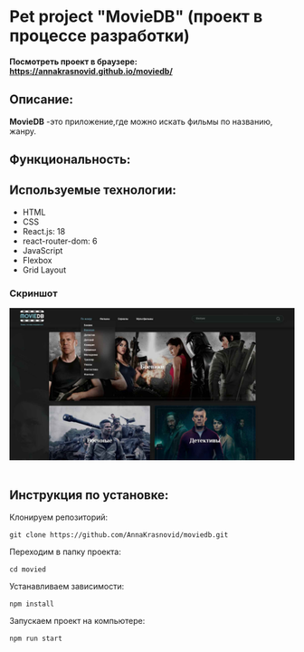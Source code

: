 # Pet project "MovieDB" (проект в процессе разработки)

#### Посмотреть проект в браузере: https://annakrasnovid.github.io/moviedb/

## Описание:
**MovieDB** -это приложение,где можно искать фильмы по названию, жанру.

## Функциональность:


## Используемые технологии:
* HTML
* CSS
* React.js: 18
* react-router-dom: 6
* JavaScript
* Flexbox
* Grid Layout

### Скриншот
<img src="./src/image/scrinMoviesDB.jpg" title="Примерный вид приложения" alt="Примерный вид приложения"  /></a>&nbsp;

## Инструкция по установке:
Клонируем репозиторий:
```
git clone https://github.com/AnnaKrasnovid/moviedb.git
```
Переходим в папку проекта:
```
cd movied
```
Устанавливаем зависимости:
```
npm install
```
Запускаем проект на компьютере:
```
npm run start
```
